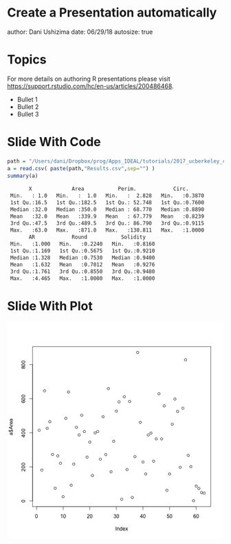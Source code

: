 Create a Presentation automatically
========================================================
author: Dani Ushizima
date: 06/29/18
autosize: true

Topics
========================================================

For more details on authoring R presentations please visit <https://support.rstudio.com/hc/en-us/articles/200486468>.

- Bullet 1
- Bullet 2
- Bullet 3

Slide With Code
========================================================


```r
path = "/Users/dani/Dropbox/prog/Apps_IDEAL/tutorials/2017_ucberkeley_course_ZeissCenter/data/images/resultsIris/"
a = read.csv( paste(path,"Results.csv",sep="") )
summary(a)
```

```
       X             Area           Perim.            Circ.       
 Min.   : 1.0   Min.   :  1.0   Min.   :  2.828   Min.   :0.3870  
 1st Qu.:16.5   1st Qu.:182.5   1st Qu.: 52.748   1st Qu.:0.7600  
 Median :32.0   Median :350.0   Median : 68.770   Median :0.8890  
 Mean   :32.0   Mean   :339.9   Mean   : 67.779   Mean   :0.8239  
 3rd Qu.:47.5   3rd Qu.:489.5   3rd Qu.: 86.790   3rd Qu.:0.9115  
 Max.   :63.0   Max.   :871.0   Max.   :130.811   Max.   :1.0000  
       AR            Round           Solidity     
 Min.   :1.000   Min.   :0.2240   Min.   :0.8160  
 1st Qu.:1.169   1st Qu.:0.5675   1st Qu.:0.9210  
 Median :1.328   Median :0.7530   Median :0.9400  
 Mean   :1.632   Mean   :0.7012   Mean   :0.9276  
 3rd Qu.:1.761   3rd Qu.:0.8550   3rd Qu.:0.9480  
 Max.   :4.465   Max.   :1.0000   Max.   :1.0000  
```

Slide With Plot
========================================================

![plot of chunk unnamed-chunk-2](createPresentation-figure/unnamed-chunk-2-1.png)
